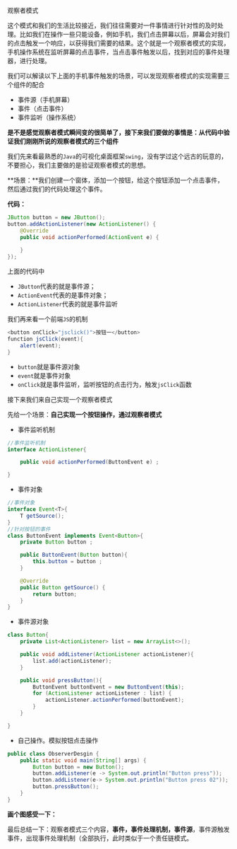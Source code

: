 观察者模式

这个模式和我们的生活比较接近，我们往往需要对一件事情进行针对性的及时处理。比如我们在操作一些只能设备，例如手机，我们点击屏幕以后，屏幕会对我们的点击触发一个响应，以获得我们需要的结果。这个就是一个观察者模式的实现，手机操作系统在监听屏幕的点击事件，当点击事件触发以后，找到对应的事件处理器，进行处理。

我们可以解读以下上面的手机事件触发的场景，可以发现观察者模式的实现需要三个组件的配合

- 事件源（手机屏幕）
- 事件（点击事件）
- 事件监听（操作系统）

**是不是感觉观察者模式瞬间变的很简单了，接下来我们要做的事情是：从代码中验证我们刚刚所说的观察者模式的三个组件**

我们先来看最熟悉的`Java`的可视化桌面框架`swing`，没有学过这个远古的玩意的，不要担心，我们主要做的是验证观察者模式的思想。

**场景：**我们创建一个窗体，添加一个按钮，给这个按钮添加一个点击事件，然后通过我们的代码处理这个事件。

**代码：**

```java
JButton button = new JButton();
button.addActionListener(new ActionListener() {
    @Override
    public void actionPerformed(ActionEvent e) {
                
    }
});
```

上面的代码中

- `JButton`代表的就是事件源；
- `ActionEvent`代表的是事件对象；
- `ActionListener`代表的就是事件监听

我们再来看一个前端`JS`的机制

```java
<button onClick="jsclick()">按钮一</button>
function jsClick(event){
	alert(event);
}
```

- `button`就是事件源对象
- `event`就是事件对象
- `onClick`就是事件监听，监听按钮的点击行为，触发`jsClick`函数

接下来我们来自己实现一个观察者模式

先给一个场景：**自己实现一个按钮操作，通过观察者模式**

- 事件监听机制

```java
//事件监听机制
interface ActionListener{

    public void actionPerformed(ButtonEvent e) ;

}
```

- 事件对象

```java
//事件对象
interface Event<T>{
    T getSource();
}
//针对按钮的事件
class ButtonEvent implements Event<Button>{
    private Button button ;

    public ButtonEvent(Button button){
        this.button = button ;
    }

    @Override
    public Button getSource() {
        return button;
    }
}
```

- 事件源对象

```java
class Button{
    private List<ActionListener> list = new ArrayList<>();

    public void addListener(ActionListener actionListener){
        list.add(actionListener);
    }

    public void pressButton(){
        ButtonEvent buttonEvent = new ButtonEvent(this);
        for (ActionListener actionListener : list) {
            actionListener.actionPerformed(buttonEvent);
        }
    }

}
```

- 自己操作。模拟按钮点击操作

```java
public class ObserverDesgin {
    public static void main(String[] args) {
        Button button = new Button();
        button.addListener(e -> System.out.println("Button press"));
        button.addListener(e-> System.out.println("Button press 02"));
        button.pressButton();
    }
}
```

**画个图感受一下：**

最后总结一下：观察者模式三个内容，**事件，事件处理机制，事件源**，事件源触发事件，出现事件处理机制（全部执行，此时类似于一个责任链模式。




